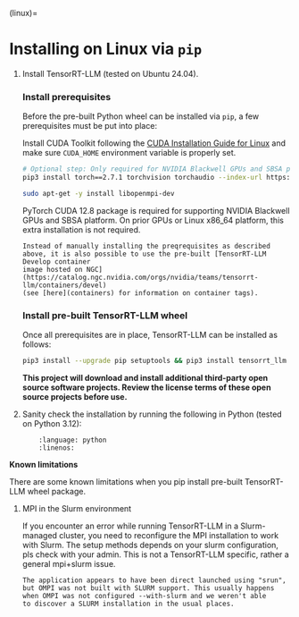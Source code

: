 (linux)=

# Installing on Linux via `pip`

1. Install TensorRT-LLM (tested on Ubuntu 24.04).

   ### Install prerequisites

   Before the pre-built Python wheel can be installed via `pip`, a few
   prerequisites must be put into place:

   Install CUDA Toolkit following the [CUDA Installation Guide for Linux](https://docs.nvidia.com/cuda/cuda-installation-guide-linux/) and
   make sure `CUDA_HOME` environment variable is properly set.

   ```bash
   # Optional step: Only required for NVIDIA Blackwell GPUs and SBSA platform
   pip3 install torch==2.7.1 torchvision torchaudio --index-url https://download.pytorch.org/whl/cu128

   sudo apt-get -y install libopenmpi-dev
   ```

   PyTorch CUDA 12.8 package is required for supporting NVIDIA Blackwell GPUs and SBSA platform. On prior GPUs or Linux x86_64 platform, this extra installation is not required.

   ```{tip}
   Instead of manually installing the preqrequisites as described
   above, it is also possible to use the pre-built [TensorRT-LLM Develop container
   image hosted on NGC](https://catalog.ngc.nvidia.com/orgs/nvidia/teams/tensorrt-llm/containers/devel)
   (see [here](containers) for information on container tags).
   ```

   ### Install pre-built TensorRT-LLM wheel

   Once all prerequisites are in place, TensorRT-LLM can be installed as follows:

   ```bash
   pip3 install --upgrade pip setuptools && pip3 install tensorrt_llm
   ```
   **This project will download and install additional third-party open source software projects. Review the license terms of these open source projects before use.**

2. Sanity check the installation by running the following in Python (tested on Python 3.12):

    ```{literalinclude} ../../../examples/llm-api/quickstart_example.py
        :language: python
        :linenos:
    ```

**Known limitations**

There are some known limitations when you pip install pre-built TensorRT-LLM wheel package.

1. MPI in the Slurm environment

    If you encounter an error while running TensorRT-LLM in a Slurm-managed cluster, you need to reconfigure the MPI installation to work with Slurm.
    The setup methods depends on your slurm configuration, pls check with your admin. This is not a TensorRT-LLM specific, rather a general mpi+slurm issue.
    ```
    The application appears to have been direct launched using "srun",
    but OMPI was not built with SLURM support. This usually happens
    when OMPI was not configured --with-slurm and we weren't able
    to discover a SLURM installation in the usual places.
    ```
